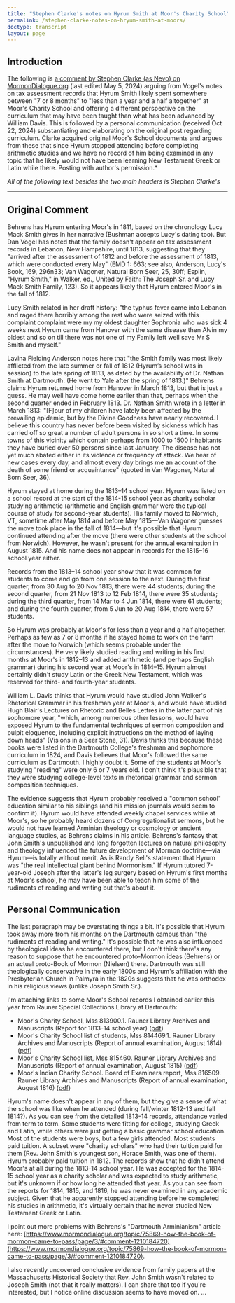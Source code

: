 ```yaml
---
title: "Stephen Clarke's notes on Hyrum Smith at Moor's Charity School"
permalink: /stephen-clarke-notes-on-hryum-smith-at-moors/
doctype: transcript
layout: page
---
```


## Introduction

The following is [a comment by Stephen Clarke (as Nevo) on MormonDialogue.org](https://www.mormondialogue.org/topic/75869-how-the-book-of-mormon-came-to-pass/page/4/#comment-1210185310) (last edited May 5, 2024) arguing from Vogel's notes on tax assessment records that Hyrum Smith likely spent somewhere between "7 or 8 months" to "less than a year and a half altogether" at Moor's Charity School and offering a different perspective on the curriculum that may have been taught than what has been advanced by William Davis. This is followed by a personal communication (received Oct 22, 2024) substantiating and elaborating on the original post regarding curriculum. Clarke acquired original Moor's School documents and argues from these that since Hyrum stopped attending before completing arithmetic studies and we have no record of him being examined in any topic that he likely would not have been learning New Testament Greek or Latin while there. Posting with author's permission.*

*All of the following text besides the two main headers is Stephen Clarke's*

---

## Original Comment

 Behrens has Hyrum entering Moor's in 1811, based on the chronology Lucy Mack Smith gives in her narrative (Bushman accepts Lucy's dating too). But Dan Vogel has noted that the family doesn't appear on tax assessment records in Lebanon, New Hampshire, until 1813, suggesting that they "arrived after the assessment of 1812 and before the assessment of 1813, which were conducted every May" (EMD 1: 663; see also, Anderson, Lucy's Book, 169, 296n33; Van Wagoner, Natural Born Seer, 25, 30ff; Esplin, "Hyrum Smith," in Walker, ed., United by Faith: The Joseph Sr. and Lucy Mack Smith Family, 123). So it appears likely that Hyrum entered Moor's in the fall of 1812.

Lucy Smith related in her draft history: "the typhus fever came into Lebanon and raged there horribly among the rest who were seized with this complaint complaint were my my oldest daughter Sophronia who was sick 4 weeks next Hyrum came from Hanover <sick> with the same disease then Alvin my oldest and so on till there was not one of my Family left well save Mr S Smith and myself."

Lavina Fielding Anderson notes here that "the Smith family was most likely afflicted from the late summer or fall of 1812 (Hyrum’s school was in session) to the late spring of 1813, as dated by the availability of Dr. Nathan Smith at Dartmouth. (He went to Yale after the spring of 1813.)" Behrens claims Hyrum returned home from Hanover in March 1813, but that is just a guess. He may well have come home earlier than that, perhaps when the second quarter ended in February 1813. Dr. Nathan Smith wrote in a letter in March 1813: "[F]our of my children have lately been affected by the prevailing epidemic, but by the Divine Goodness have nearly recovered. I believe this country has never before been visited by sickness which has carried off so great a number of adult persons in so short a time. In some towns of this vicinity which contain perhaps from 1000 to 1500 inhabitants they have buried over 50 persons since last January. The disease has not yet much abated either in its violence or frequency of attack. We hear of new cases every day, and almost every day brings me an account of the death of some friend or acquaintance" (quoted in Van Wagoner, Natural Born Seer, 36).

Hyrum stayed at home during the 1813–14 school year. Hyrum was listed on a school record at the start of the 1814-15 school year as charity scholar studying arithmetic (arithmetic and English grammar were the typical course of study for second-year students). His family moved to Norwich, VT, sometime after May 1814 and before May 1815—Van Wagoner guesses the move took place in the fall of 1814—but it's possible that Hyrum continued attending after the move (there were other students at the school from Norwich). However, he wasn't present for the annual examination in August 1815. And his name does not appear in records for the 1815–16 school year either.

Records from the 1813–14 school year show that it was common for students to come and go from one session to the next. During the first quarter, from 30 Aug to 20 Nov 1813, there were 44 students; during the second quarter, from 21 Nov 1813 to 12 Feb 1814, there were 35 students; during the third quarter, from 14 Mar to 4 Jun 1814, there were 61 students; and during the fourth quarter, from 5 Jun to 20 Aug 1814, there were 57 students.

So Hyrum was probably at Moor's for less than a year and a half altogether. Perhaps as few as 7 or 8 months if he stayed home to work on the farm after the move to Norwich (which seems probable under the circumstances). He very likely studied reading and writing in his first months at Moor's in 1812–13 and added arithmetic (and perhaps English grammar) during his second year at Moor's in 1814–15. Hyrum almost certainly didn't study Latin or the Greek New Testament, which was reserved for third- and fourth-year students.

William L. Davis thinks that Hyrum would have studied John Walker's Rhetorical Grammar in his freshman year at Moor's, and would have studied Hugh Blair's Lectures on Rhetoric and Belles Lettres in the latter part of his sophomore year, "which, among numerous other lessons, would have exposed Hyrum to the fundamental techniques of sermon composition and pulpit eloquence, including explicit instructions on the method of laying down heads" (Visions in a Seer Stone, 31). Davis thinks this because these books were listed in the Dartmouth College's freshman and sophomore curriculum in 1824, and Davis believes that Moor's followed the same curriculum as Dartmouth. I highly doubt it. Some of the students at Moor's studying "reading" were only 6 or 7 years old. I don't think it's plausible that they were studying college-level texts in rhetorical grammar and sermon composition techniques.  

The evidence suggests that Hyrum probably received a "common school" education similar to his siblings (and his mission journals would seem to confirm it). Hyrum would have attended weekly chapel services while at Moor's, so he probably heard dozens of Congregationalist sermons, but he would not have learned Arminian theology or cosmology or ancient language studies, as Behrens claims in his article. Behrens's fantasy that John Smith's unpublished and long forgotten lectures on natural philosophy and theology influenced the future development of Mormon doctrine—via Hyrum—is totally without merit. As is Randy Bell's statement that Hyrum was "the real intellectual giant behind Mormonism." If Hyrum tutored 7-year-old Joseph after the latter's leg surgery based on Hyrum's first months at Moor's school, he may have been able to teach him some of the rudiments of reading and writing but that's about it. 

## Personal Communication

The last paragraph may be overstating things a bit. It's possible that Hyrum took away more from his months on the Dartmouth campus than "the rudiments of reading and writing." It's possible that he was also influenced by theological ideas he encountered there, but I don't think there's any reason to suppose that he encountered proto-Mormon ideas (Behrens) or an actual proto-Book of Mormon (Nielsen) there. Dartmouth was still theologically conservative in the early 1800s and Hyrum's affiliation with the Presbyterian Church in Palmyra in the 1820s suggests that he was orthodox in his religious views (unlike Joseph Smith Sr.).

I'm attaching links to some Moor's School records I obtained earlier this year from Rauner Special Collections Library at Dartmouth:

* Moor's Charity School, Mss 813900.1. Rauner Library Archives and Manuscripts (Report for 1813-14 school year) ([pdf](Mss-813900.1_Report_for_1813-14.pdf))
* Moor's Charity School list of students, Mss 814469.1. Rauner Library Archives and Manuscripts (Report of annual examination, August 1814) ([pdf](Mss-814469.1_Report_of_1814_Examination.pdf))
* Moor's Charity School list, Mss 815460. Rauner Library Archives and Manuscripts (Report of annual examination, August 1815) ([pdf](Mss-815460_Report_of_1815_Examination.pdf))
* Moor's Indian Charity School. Board of Examiners report, Mss 816509. Rauner Library Archives and Manuscripts (Report of annual examination, August 1816) ([pdf](Mss-816509_Report_of_1816_Examination.pdf))

Hyrum's name doesn't appear in any of them, but they give a sense of what the school was like when he attended (during fall/winter 1812-13 and fall 1814?). As you can see from the detailed 1813-14 records, attendance varied from term to term. Some students were fitting for college, studying Greek and Latin, while others were just getting a basic grammar school education. Most of the students were boys, but a few girls attended. Most students paid tuition. A subset were "charity scholars" who had their tuition paid for them (Rev. John Smith's youngest son, Horace Smith, was one of them). Hyrum probably paid tuition in 1812. The records show that he didn't attend Moor's at all during the 1813-14 school year. He was accepted for the 1814-15 school year as a charity scholar and was expected to study arithmetic, but it's unknown if or how long he attended that year. As you can see from the reports for 1814, 1815, and 1816, he was never examined in any academic subject. Given that he apparently stopped attending before he completed his studies in arithmetic, it's virtually certain that he never studied New Testament Greek or Latin.

I point out more problems with Behrens's "Dartmouth Arminianism" article here: [https://www.mormondialogue.org/topic/75869-how-the-book-of-mormon-came-to-pass/page/3/#comment-1210184720](https://www.mormondialogue.org/topic/75869-how-the-book-of-mormon-came-to-pass/page/3/#comment-1210184720).

I also recently uncovered conclusive evidence from family papers at the Massachusetts Historical Society that Rev. John Smith wasn't related to Joseph Smith (not that it really matters). I can share that too if you're interested, but I notice online discussion seems to have moved on. ...
